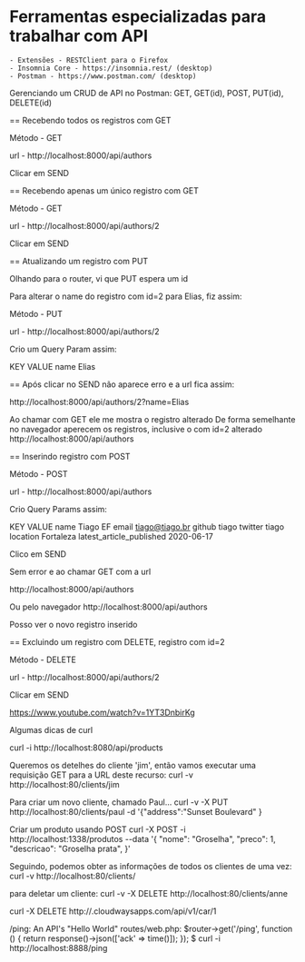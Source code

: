 # Ferramentas especializadas para trabalhar com API

	- Extensões - RESTClient para o Firefox
	- Insomnia Core - https://insomnia.rest/ (desktop)
	- Postman - https://www.postman.com/ (desktop)


Gerenciando um CRUD de API no Postman:
GET, GET(id), POST, PUT(id), DELETE(id)

== Recebendo todos os registros com GET

Método - GET

url - http://localhost:8000/api/authors

Clicar em SEND


== Recebendo apenas um único registro com GET

Método - GET

url - http://localhost:8000/api/authors/2

Clicar em SEND


== Atualizando um registro com PUT

Olhando para o router, vi que PUT espera um id

Para alterar o name do registro com id=2 para Elias, fiz assim:

Método - PUT

url - http://localhost:8000/api/authors/2

Crio um Query Param assim:

KEY           VALUE
name          Elias

== Após clicar no SEND não aparece erro e a url fica assim:

http://localhost:8000/api/authors/2?name=Elias

Ao chamar com GET ele me mostra o registro alterado
De forma semelhante no navegador aperecem os registros, inclusive o com id=2 alterado
http://localhost:8000/api/authors

== Inserindo registro com POST

Método - POST

url - http://localhost:8000/api/authors

Crio Query Params assim:

KEY           VALUE
name         Tiago EF
email       tiago@tiago.br
github      tiago
twitter     tiago
location    Fortaleza
latest_article_published  2020-06-17

Clico em SEND

Sem error e ao chamar GET com a url

http://localhost:8000/api/authors

Ou pelo navegador
http://localhost:8000/api/authors

Posso ver o novo registro inserido

== Excluindo um registro com DELETE, registro com id=2

Método - DELETE

url - http://localhost:8000/api/authors/2

Clicar em SEND

https://www.youtube.com/watch?v=1YT3DnbirKg


Algumas dicas de curl

curl -i http://localhost:8080/api/products

Queremos os detelhes do cliente 'jim', então vamos executar uma requisição GET para a URL deste recurso: 
curl -v http://localhost:80/clients/jim

Para criar um novo cliente, chamado Paul...	
curl -v -X PUT http://localhost:80/clients/paul -d '{"address":"Sunset Boulevard" }

Criar um produto usando POST
curl -X POST -i http://localhost:1338/produtos --data '{
  "nome": "Groselha",
  "preco": 1,
  "descricao": "Groselha prata",
}'

Seguindo, podemos obter as informações de todos os clientes de uma vez:	
curl -v http://localhost:80/clients/

para deletar um cliente:
curl -v -X DELETE http://localhost:80/clients/anne

curl -X DELETE http://<unique-to-you>.cloudwaysapps.com/api/v1/car/1

/ping: An API's "Hello World"
routes/web.php:
$router->get('/ping', function () {
return response()->json(['ack' => time()]);
});
$ curl -i http://localhost:8888/ping



